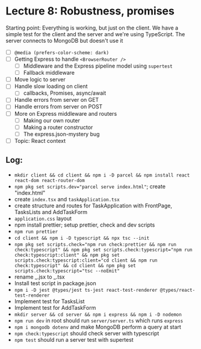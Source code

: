 # Lecture 8: Robustness, promises

Starting point: Everything is working, but just on the client.
We have a simple test for the client and the server and we're
using TypeScript. The server connects to MongoDB but doesn't use it

- [ ] `@media (prefers-color-scheme: dark)`
- [ ] Getting Express to handle `<BrowserRouter />`
  - [ ] Middleware and the Express pipeline model using `supertest`
  - [ ] Fallback middleware
- [ ] Move logic to server
- [ ] Handle slow loading on client
  - [ ] callbacks, Promises, async/await
- [ ] Handle errors from server on GET
- [ ] Handle errors from server on POST
- [ ] More on Express middleware and routers
  - [ ] Making our own router
  - [ ] Making a router constructor
  - [ ] The express.json-mystery bug
- [ ] Topic: React context

## Log:

- `mkdir client && cd client && npm i -D parcel && npm install react react-dom react-router-dom`
- `npm pkg set scripts.dev="parcel serve index.html"`; create "index.html"
- create `index.tsx` and `taskApplication.tsx`
- create structure and routes for TaskApplication with FrontPage, TasksLists and AddTaskForm
- `application.css` layout
- npm install prettier; setup prettier, check and dev scripts
- `npm run prettier`
- `cd client && npm i -D typescript && npx tsc --init`
- `npm pkg set scripts.check="npm run check:prettier && npm run check:typescript" && npm pkg set scripts.check:typescript="npm run check:typescript:client" && npm pkg set scripts.check:typescript:client="cd client && npm run check:typescript" && cd client && npm pkg set scripts.check:typescript="tsc --noEmit"`
- rename _.jsx to _.tsx
- Install test script in package.json
- `npm i -D jest @types/jest ts-jest react-test-renderer @types/react-test-renderer`
- Implement test for TasksList
- Implement test for AddTaskForm
- `mkdir server && cd server && npm i express && npm i -D nodemon`
- `npm run dev` in root should run `server/server.ts` which runs `express`
- `npm i mongodb dotenv` and make MongoDB perform a query at start
- `npm check:typescript` should check server with typescript
- `npm test` should run a server test with supertest

